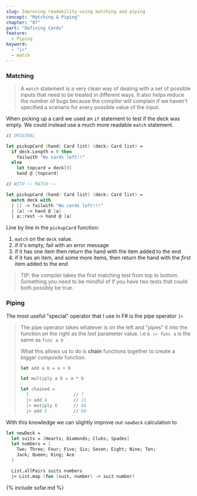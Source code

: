 ```yaml
---
slug: Improving readability using matching and piping
concept: "Matching & Piping"
chapter: "07"
part: "Defining Cards"
feature: 
  - Piping 
keyword:
  - "|>"
  - match
---
```


### Matching

> A `match` statement is a very clean way of dealing with a set of possible inputs 
> that need to be treated in different ways.  It also helps reduce the number of bugs because the compiler will complain if we haven't 
> specified a scenario for every possible value of the input.

When picking up a card we used an `if` statement to test if the deck was empty.  We could instead use a much more readable `match` statement.  

```fsharp
// ORIGINAL

let pickupCard (hand: Card list) (deck: Card list) =
  if deck.Length = 0 then 
    failwith "No cards left!!"
  else
    let topcard = deck[0]
    hand @ [topcard]

// WITH ~~ MATCH ~~

let pickupCard (hand: Card list) (deck: Card list) =
  match deck with 
  | [] -> failwith "No cards left!!!"
  | [a] -> hand @ [a]
  | a::rest -> hand @ [a]
```
Line by line in the `pickupCard` function: 
1. `match` on the `deck` value.
1. if it's empty, fail with an error message
1. if it has one item then return the hand with the item added to the end
1. if it has an item, and some more items, then return the hand with the _first_ item added to the end

> TIP: the compiler takes the first matching test from top to bottom. Something you need to be mindful of if you have two tests that could both possibly be true.

### Piping

The most useful "special" operator that I use in F# is the pipe operator `|>`

> The pipe operator takes whatever is on the left and "pipes" it into the function on the right as the _last_ parameter value.
> i.e `b |> func a` is the same as `func a b`
> 
> What this allows us to do is __chain__ functions together to create a bigger _composite_ function.
> ```fsharp
> let add a b = a + b
> 
> let multiply a b = a * b
> 
> let chained = 
>   7                 // 7
>   |> add 4          // 11
>   |> mutiply 6      // 66
>   |> add 2          // 68 
> ```

With this knowledge we can slightly improve our `newDeck` calculation to
```fsharp
let newDeck = 
  let suits = [Hearts; Diamonds; Clubs; Spades]
  let numbers = [
    Two; Three; Four; Five; Six; Seven; Eight; Nine; Ten;
    Jack; Queen; King; Ace
  ]

  List.allPairs suits numbers
  |> List.map (fun (suit, number) -> suit number)

```

{% include sofar.md %}